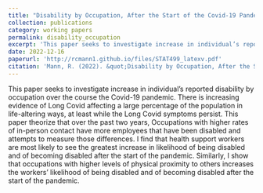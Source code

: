 ```yaml
---
title: "Disability by Occupation, After the Start of the Covid-19 Pandemic"
collection: publications
category: working papers
permalink: disability_occupation
excerpt: 'This paper seeks to investigate increase in individual’s reported disability by occupation over the course the Covid-19 pandemic.'
date: 2022-12-16
paperurl: 'http://rcmann1.github.io/files/STAT499_latexv.pdf'
citation: 'Mann, R. (2022). &quot;Disability by Occupation, After the Start of the Covid-19 Pandemic.&quot; <i>Working Paper</i>.'
---
```


This paper seeks to investigate increase in individual’s reported disability by occupation over the course the Covid-19 pandemic.
   There is increasing evidence of Long Covid affecting a large percentage of the population in life-altering ways, at least while the Long Covid symptoms persist. This paper theorize  that over the past two years, Occupations with higher rates of in-person contact have more employees that have been disabled and attempts to measure those differences.
   I find that health support workers are most likely to see the greatest increase in likelihood of being disabled and of becoming disabled after the start of the pandemic. Similarly, I show  that occupations with higher levels of physical proximity to others increases the workers’ likelihood of being disabled and of becoming disabled after the start of the pandemic.
